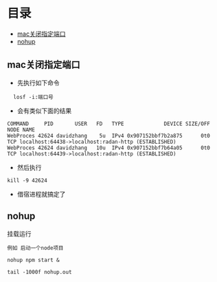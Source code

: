 # 目录

- [mac关闭指定端口](#mac关闭指定端口)
- [nohup](#nohup)

## mac关闭指定端口

- 先执行如下命令  

```
  losf -i:端口号
```

- 会有类似下面的结果  

```
COMMAND     PID       USER   FD   TYPE             DEVICE SIZE/OFF NODE NAME
WebProces 42624 davidzhang    5u  IPv4 0x907152bbf7b2a875      0t0  TCP localhost:64438->localhost:radan-http (ESTABLISHED)
WebProces 42624 davidzhang   10u  IPv4 0x907152bbf7b64a05      0t0  TCP localhost:64439->localhost:radan-http (ESTABLISHED)
```

- 然后执行  

```
kill -9 42624
```

- 借宿进程就搞定了  


## nohup

挂载运行  

```
例如 启动一个node项目

nohup npm start &

tail -1000f nohup.out

```

